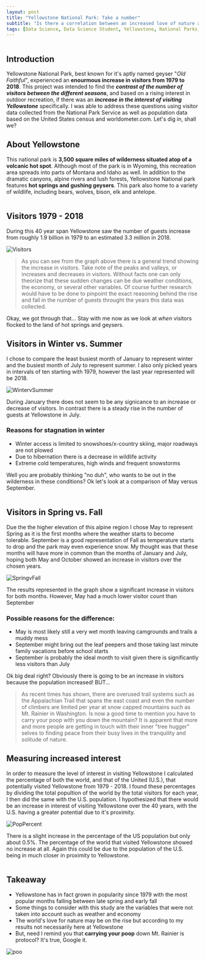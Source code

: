 ```yaml
---
layout: post
title: "Yellowstone National Park: Take a number"
subtitle: "Is there a correlation between an increased love of nature and the rise in visitation at Yellowstone?" 
tags: [Data Science, Data Science Student, Yellowstone, National Parks, Nature, Old Faithful, Geysers, Hot Springs]
---
```


<img src="https://i.imgur.com/dDWCWZS.jpg" class="align-center" alt="">

## Introduction  
Yellowstone National Park, best known for it's aptly named geyser "_Old Faithful_", experienced an **enourmous increase in visitors from 1979 to 2018**. This project was intended to find the _**contrast of the number of visitors between the different seasons**_, and based on a rising interest in outdoor recreation, if there was an _**increase in the interest of visiting Yellowstone**_ specifically. I was able to address these questions using visitor data collected from the National Park Service as well as population data based on the United States census and worldometer.com. Let's dig in, shall we? 

## About Yellowstone  
This national park is **3,500 square miles of wilderness situated atop of a volcanic hot spot**. Although most of the park is in Wyoming, this recreation area spreads into parts of Montana and Idaho as well. In addition to the dramatic canyons, alpine rivers and lush forests, Yellowstone National park features **hot springs and gushing geysers**. This park also home to a variety of wildlife, including bears, wolves, bison, elk and antelope.

<img src="https://i.imgur.com/bZwvrHO.jpg" class="align-center" alt="">

## Visitors 1979 - 2018 
During this 40 year span Yellowstone saw the number of guests increase from roughly 1.9 billion in 1979 to an estimated 3.3 million in 2018.

![Visitors](https://i.imgur.com/WJFApHc.png)

> As you can see  from the graph above there is a general trend showing the increase in visitors. Take note of the peaks and valleys, or increases and decreases in visitors. Without facts one can only theorize that these sudden changes can be due weather conditions, the economy, or several other variables. Of course further research would have to be done to pinpoint the exact reasoning behind the rise and fall in the number of guests throught the years this data was collected.  

Okay, we got through that... Stay with me now as we look at _when_ visitors flocked to the land of hot springs and geysers. 

## Visitors in Winter vs. Summer
I chose to compare the least busiest month of January to represent winter and the busiest month of July to represent summer. I also only picked years in intervals of ten starting with 1979, however the last year represented will be 2018.   

![WintervSummer](https://i.imgur.com/kBhnz2K.png)

During January there does not seem to be any signicance to an increase or decrease of visitors. In contrast there is a steady rise in the number of guests at Yellowstone in July. 

### Reasons for stagnation in winter
* Winter access is limited to snowshoes/x-country skiing, major roadways are not plowed
* Due to hibernation there is a decrease in wildlife activity
* Extreme cold temperatures, high winds and frequent snowstorms

Well you are probably thinking "no duh", who wants to be out in the wilderness in these conditions? Ok let's look at a comparison of May versus September.

<img src="https://i.imgur.com/bPGir6q.jpg" class="align-center" alt="">

## Visitors in Spring vs. Fall
Due the the higher elevation of this alpine region I chose May to represent Spring as it is the first months where the weather starts to become tolerable. September is a good representation of Fall as temperature starts to drop and the park may even experience snow. My thought was that these months will have more in common than the months of January and July, hoping both May and October showed an increase in visitors over the chosen years.

![SpringvFall](https://i.imgur.com/TpwQ6EY.png)

The results represented in the graph show a significant increase in visitors for both months. However, May had a much lower visitor count than September

### Possible reasons for the difference:
* May is most likely still a very wet month leaving camgrounds and trails a muddy mess
* September might bring out the leaf peepers and those taking last minute family vacations before school starts
* September is probably the ideal month to visit given there is significantly less visitors than July

Ok big deal right? Obviously there is going to be an increase in visitors because the population increased! BUT...

>As recent times has shown, there are overused trail systems such as the Appalachian Trail that spans the east coast and even the number of climbers are limited per year at snow capped mountains such as Mt. Rainier in Washington. Is now a good time to mention you have to carry your poop with you down the mountain? It is apparent that more and more people are getting in touch with their inner "tree hugger" selves to finding peace from their busy lives in the tranquility and solitude of nature.

## Measuring increased interest
In order to measure the level of interest in visiting Yellowstone I calculated the percentage of both the world, and that of the United (U.S.), that potentially visited Yellowstone from 1979 - 2018. I found these percentages by dividing the total popultion of the world by the total visitors for each year, I then did the same with the U.S. population. I hypothesized that there would be an increase in interest of visiting Yellowstone over the 40 years, with the U.S. having a greater potential due to it's proximity.  

![PopPercent](https://i.imgur.com/1nNZqOJ.png)

There is a slight increase in the percentage of the US population but only about 0.5%. The percentage of the world that visited Yellowstone showed no increase at all. Again this could be due to the population of the U.S. being in much closer in proximity to Yellowstone. 

<img src="https://i.imgur.com/J4kHuHZ.jpg" class="align-center" alt="">

## Takeaway
* Yellowstone has in fact grown in popularity since 1979 with the most popular months falling between late spring and early fall
* Some things to consider with this study are the variables that were not taken into account such as weather and economy  
* The world's love for nature may be on the rise but according to my results not necessarily here at Yellowstone 
* But, need I remind you that **carrying your poop** down Mt. Rainier is protocol? It's true, Google it.

![poo](https://i.imgur.com/va0Gad1.png?1)
